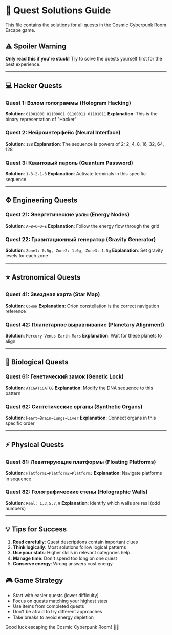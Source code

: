 # 🎯 Quest Solutions Guide

This file contains the solutions for all quests in the Cosmic Cyberpunk Room Escape game.

## ⚠️ Spoiler Warning
**Only read this if you're stuck!** Try to solve the quests yourself first for the best experience.

---

## 💻 Hacker Quests

### Quest 1: Взлом голограммы (Hologram Hacking)
**Solution**: `01001000 01100001 01100011 01101011`
**Explanation**: This is the binary representation of "Hacker"

### Quest 2: Нейроинтерфейс (Neural Interface)
**Solution**: `128`
**Explanation**: The sequence is powers of 2: 2, 4, 8, 16, 32, 64, 128

### Quest 3: Квантовый пароль (Quantum Password)
**Solution**: `1-3-2-1-3`
**Explanation**: Activate terminals in this specific sequence

---

## ⚙️ Engineering Quests

### Quest 21: Энергетические узлы (Energy Nodes)
**Solution**: `A→B→C→D→E`
**Explanation**: Follow the energy flow through the grid

### Quest 22: Гравитационный генератор (Gravity Generator)
**Solution**: `Zone1: 0.5g, Zone2: 1.0g, Zone3: 1.5g`
**Explanation**: Set gravity levels for each zone

---

## ⭐ Astronomical Quests

### Quest 41: Звездная карта (Star Map)
**Solution**: `Орион`
**Explanation**: Orion constellation is the correct navigation reference

### Quest 42: Планетарное выравнивание (Planetary Alignment)
**Solution**: `Mercury-Venus-Earth-Mars`
**Explanation**: Wait for these planets to align

---

## 🧬 Biological Quests

### Quest 61: Генетический замок (Genetic Lock)
**Solution**: `ATCGATCGATCG`
**Explanation**: Modify the DNA sequence to this pattern

### Quest 62: Синтетические органы (Synthetic Organs)
**Solution**: `Heart→Brain→Lungs→Liver`
**Explanation**: Connect organs in this specific order

---

## ⚡ Physical Quests

### Quest 81: Левитирующие платформы (Floating Platforms)
**Solution**: `Platform1→Platform2→Platform3`
**Explanation**: Navigate platforms in sequence

### Quest 82: Голографические стены (Holographic Walls)
**Solution**: `Real: 1,3,5,7,9`
**Explanation**: Identify which walls are real (odd numbers)

---

## 💡 Tips for Success

1. **Read carefully**: Quest descriptions contain important clues
2. **Think logically**: Most solutions follow logical patterns
3. **Use your stats**: Higher skills in relevant categories help
4. **Manage time**: Don't spend too long on one quest
5. **Conserve energy**: Wrong answers cost energy

## 🎮 Game Strategy

- Start with easier quests (lower difficulty)
- Focus on quests matching your highest stats
- Use items from completed quests
- Don't be afraid to try different approaches
- Take breaks to avoid energy depletion

Good luck escaping the Cosmic Cyberpunk Room! 🌌✨
